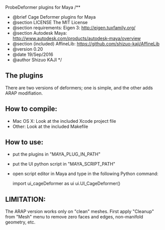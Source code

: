 ProbeDeformer plugins for Maya
/**
 * @brief Cage Deformer plugins for Maya
 * @section LICENSE The MIT License
 * @section requirements:  Eigen 3:  http://eigen.tuxfamily.org/
 * @section Autodesk Maya: http://www.autodesk.com/products/autodesk-maya/overview
 * @section (included) AffineLib: https://github.com/shizuo-kaji/AffineLib
 * @version 0.20
 * @date  19/Sep/2016
 * @author Shizuo KAJI
 */

## The plugins
There are two versions of deformers;
one is simple, and the other adds ARAP modifiation.

## How to compile:
- Mac OS X: Look at the included Xcode project file
- Other: Look at the included Makefile

## How to use:
- put the plugins in "MAYA_PLUG_IN_PATH"
- put the UI python script in "MAYA_SCRIPT_PATH"
- open script editor in Maya and type in the following Python command:

    import ui_cageDeformer as ui
    ui.UI_CageDeformer()

## LIMITATION:
The ARAP version works only on "clean" meshes.
First apply "Cleanup" from "Mesh" menu
to remove zero faces and edges, non-manifold geometry, etc.
